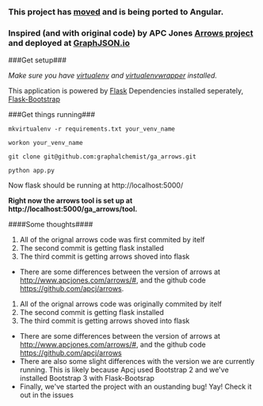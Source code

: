 ### This project has [moved](https://github.com/GraphAlchemist/GraphJSON.io) and is being ported to Angular.

### Inspired (and with original code) by APC Jones [Arrows project](https://github.com/apcj/arrows) and deployed at [GraphJSON.io](http://www.GraphJSON.io)


###Get setup###

*Make sure you have [virtualenv](http://www.virtualenv.org/en/latest/) and [virtualenvwrapper](http://virtualenvwrapper.readthedocs.org/) installed.*

This application is powered by [Flask](http://flask.pocoo.org/)
Dependencies installed seperately, [Flask-Bootstrap](http://pythonhosted.org/Flask-Bootstrap/)

###Get things running###

`mkvirtualenv -r requirements.txt your_venv_name`

`workon your_venv_name`

`git clone git@github.com:graphalchemist/ga_arrows.git`

`python app.py`

Now flask should be running at http://localhost:5000/

**Right now the arrows tool is set up at http://localhost:5000/ga_arrows/tool.**

####Some thoughts####
1. All of the orignal arrows code was first commited by itelf
1. The second commit is getting flask installed
1. The third commit is getting arrows shoved into flask

* There are some differences between the version of arrows at http://www.apcjones.com/arrows/#, and the github code https://github.com/apcj/arrows.

1. All of the orignal arrows code was originally commited by itelf  
2. The second commit is getting flask installed 
3. The third commit is getting arrows shoved into flask 

* There are some differences between the version of arrows at http://www.apcjones.com/arrows/#, and the github code https://github.com/apcj/arrows
* There are also some slight differences with the version we are currently running.  This is likely because Apcj used Bootstrap 2 and we've installed Bootstrap 3 with Flask-Bootsrap
* Finally, we've started the project with an oustanding bug!  Yay!  Check it out in the issues
